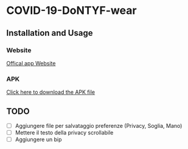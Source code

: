 # COVID-19-DoNTYF-wear

## Installation and Usage

### Website
[Offical app Website](https://sites.google.com/d/1qzfLlL8PLylVsKk7v1anWFwWKd_z00MN/p/136BS4jahodWvdjo-YWIOxO9dFwGnpBIq)

### APK
[Click here to download the APK file](https://github.com/sirslab/COVID-19-DoNTYF-wear/raw/master/app/build/outputs/apk/debug/app-debug.apk)

## TODO
- [ ] Aggiungere file per salvataggio preferenze (Privacy, Soglia, Mano)
- [ ] Mettere il testo della privacy scrollabile
- [ ] Aggiungere un bip
